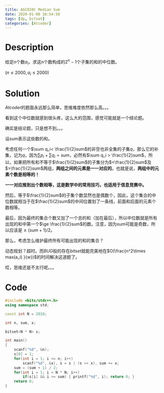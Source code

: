 ```yaml
---
title: AGC020C Median Sum
date: 2020-01-08 16:54:58
tags: [dp, bitset]
categories: [Atcoder]
---
```


# Description

给定$n$个数$a_i$，求这$n$个数构成的$2^n-1$个子集的和的中位数。

$(n\le 2000,a_i\le 2000)$

<!--more-->

# Solution

$Atcoder$的题面永远那么简单，思维难度依然那么高。。。

看到这个中位数就感到很头疼，这么大的范围，感觉可能就是一个结论题。

确实是结论题，只是想不到。。。

设$sum$表示这些数的和。

考虑任何一个$\sum q_i< \frac{1}{2}sum$的非空也非全集的子集${q}$，那么它的补集，记为$q$，因为$\sum p_i + \sum q_i = sum$，必然有$\sum q_i > \frac{1}{2}sum$，所以，如果把所有和不等于$\frac{1}{2}sum$的子集分为$<\frac{1}{2}sum$及$>\frac{1}{2}sum$两组，**两组之间的元素是一一对应的**。也就是说，**两组中的元素个数是相等的！**

**一一对应推到出个数相等，这是数学中的常用技巧，也适用于信息竞赛中。**

然后，等于$\frac{1}{2}sum$的子集个数显然也是偶数个，因此，这个集合的中位数就相当于在$\frac{1}{2}sum$的中间位置划了一条线，前面和后面的元素个数相等。

最后，因为最终的集合个数又加了一个总的和（加在最后），所以中位数就是所有出现的和中第一个$\ge \frac{1}{2}sum$的数。注意，因为$sum$可能是奇数，所以应该是$\ge (sum+1)/2$。

那么，考虑怎么维护最终所有可能出现的和的集合？

动态规划？超时。而$BUG$般的存在$bitset$就能完美地在$O(\frac{n^2\times max(a_i) }{w})$的时间解决这道题了。

哎，思维还是不太行呢。。。

# Code

```c++
#include <bits/stdc++.h>
using namespace std;

const int N = 2010;

int n, sum, x;

bitset<N * N> s;

int main()
{
	scanf("%d", &n);
	s[0] = 1;
	for(int i = 1; i <= n; i++)
		scanf("%d", &x), s = s | (s << x), sum += x;
	sum = (sum + 1) / 2;
	for(int i = 1; i < N * N; i++)
		if(s[i] && i >= sum) { printf("%d", i); return 0; }
	return 0;
}
```

